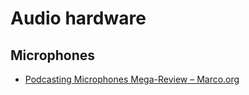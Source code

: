 # Audio hardware


## Microphones

- [Podcasting Microphones Mega-Review – Marco.org](https://marco.org/podcasting-microphones)
